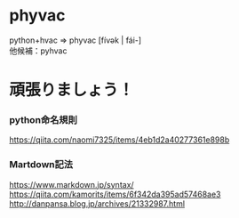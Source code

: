 # phyvac

python+hvac => phyvac [fívək | fái-]  
他候補：pyhvac


頑張りましょう！
=======

### python命名規則
https://qiita.com/naomi7325/items/4eb1d2a40277361e898b
  
### Martdown記法
https://www.markdown.jp/syntax/  
https://qiita.com/kamorits/items/6f342da395ad57468ae3  
http://danpansa.blog.jp/archives/21332987.html
